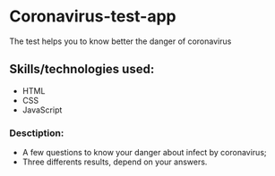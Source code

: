 # Coronavirus-test-app
The test helps you to know better the danger of coronavirus

## Skills/technologies used:

 - HTML
 - CSS 
 - JavaScript

### Desctiption:

- A few questions to know your danger about infect by coronavirus;
- Three differents results, depend on your answers.


